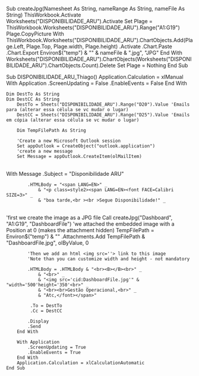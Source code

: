 Sub createJpg(Namesheet As String, nameRange As String, nameFile As String)
    ThisWorkbook.Activate
    Worksheets("DISPONIBILIDADE_ARU").Activate
    Set Plage = ThisWorkbook.Worksheets("DISPONIBILIDADE_ARU").Range("A1:G19")
    Plage.CopyPicture
    With ThisWorkbook.Worksheets("DISPONIBILIDADE_ARU").ChartObjects.Add(Plage.Left, Plage.Top, Plage.width, Plage.height)
        .Activate
        .Chart.Paste
        .Chart.Export Environ$("temp") & "\" & nameFile & ".jpg", "JPG"
    End With
    Worksheets("DISPONIBILIDADE_ARU").ChartObjects(Worksheets("DISPONIBILIDADE_ARU").ChartObjects.Count).Delete
Set Plage = Nothing
End Sub

Sub DISPONIBILIDADE_ARU_Thiago()
        Application.Calculation = xlManual
        With Application
            .ScreenUpdating = False
            .EnableEvents = False
        End With
    
    Dim DestTo As String
    Dim DestCC As String
        DestTo = Sheets("DISPONIBILIDADE_ARU").Range("D20").Value 'Emails para (alterar essa célula se vc mudar o lugar)
        DestCC = Sheets("DISPONIBILIDADE_ARU").Range("D25").Value 'Emails em cópia (alterar essa célula se vc mudar o lugar)
     
        Dim TempFilePath As String
         
        'Create a new Microsoft Outlook session
        Set appOutlook = CreateObject("outlook.application")
        'create a new message
        Set Message = appOutlook.CreateItem(olMailItem)


​         
        With Message
            .Subject = "Disponibilidade ARU"
     
            .HTMLBody = "<span LANG=EN>" _
                & "<p class=style2><span LANG=EN><font FACE=Calibri SIZE=3>" _
                & "boa tarde,<br ><br >Segue Disponibilidade!" _


​                
            'first we create the image as a JPG file
            Call createJpg("Dashboard", "A1:G19", "DashboardFile")
            'we attached the embedded image with a Position at 0 (makes the attachment hidden)
            TempFilePath = Environ$("temp") & "\"
            .Attachments.Add TempFilePath & "DashboardFile.jpg", olByValue, 0
                
            'Then we add an html <img src=''> link to this image
            'Note than you can customize width and height - not mandatory
                
            .HTMLBody = .HTMLBody & "<br><B></B><br>" _
                & "<br>" _
                & "<img src='cid:DashboardFile.jpg'" & "width='500'height='350'<br>" _
                & "<br><br>Gestão Operacional,<br>" _
                & "Atc,</font></span>"
    
             .To = DestTo
             .Cc = DestCC
                               
            .Display
            .Send
        End With
     
        With Application
            .ScreenUpdating = True
            .EnableEvents = True
        End With
        Application.Calculation = xlCalculationAutomatic
    End Sub